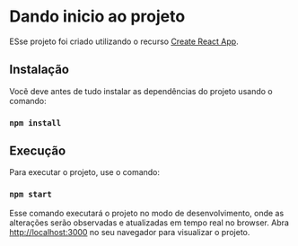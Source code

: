 # Dando inicio ao projeto
ESse projeto foi criado utilizando o recurso [Create React App](https://github.com/facebook/create-react-app).

## Instalação

Vocẽ deve antes de tudo instalar as dependências do projeto usando o comando:

### `npm install`

## Execução

Para executar o projeto, use o comando:

### `npm start`

Esse comando executará o projeto no modo de desenvolvimento, onde as alterações serão observadas e atualizadas em tempo real no browser.
Abra [http://localhost:3000](http://localhost:3000) no seu navegador para visualizar o projeto.
